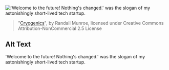 !['Welcome to the future! Nothing's changed.' was the slogan of my astonishingly short-lived tech startup.](https://imgs.xkcd.com/comics/cryogenics.png)
> "[Cryogenics](https://xkcd.com/989/)", by Randall Munroe, licensed under Creative Commons Attribution-NonCommercial 2.5 License

## Alt Text
'Welcome to the future! Nothing's changed.' was the slogan of my astonishingly short-lived tech startup.
